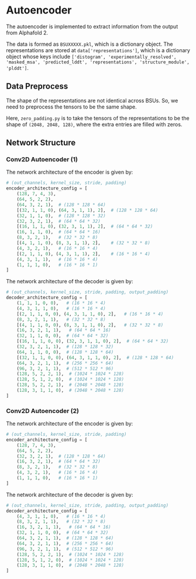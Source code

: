 # Autoencoder

The autoencoder is implemented to extract information from the output from Alphafold 2.

The data is formed as `BSUXXXXX.pkl`, which is a dictionary object. The representations are stored at `data['representations']`, which is a dictionary object whose keys include `['distogram', 'experimentally_resolved', 'masked_msa', 'predicted_lddt', 'representations', 'structure_module', 'plddt']`.

## Data Preprocess

The shape of the representations are not identical across BSUs. So, we need to preprocess the tensors to be the same shape.

Here, `zero_padding.py` is to take the tensors of the representations to be the shape of `(2048, 2048, 128)`, where the extra entries are filled with zeros.

## Network Structure

### Conv2D Autoencoder (1)

The network architecture of the encoder is given by:

```python
# (out_channels, kernel_size, stride, padding)
encoder_architecture_config = [
    (128, 7, 4, 3),
    (64, 5, 2, 2),
    (64, 3, 2, 1),  # (128 * 128 * 64)
    [(32, 1, 1, 0), (64, 3, 1, 1), 2],  # (128 * 128 * 64)
    (32, 1, 1, 0),  # (128 * 128 * 32)
    (32, 3, 2, 1),  # (64 * 64 * 32)
    [(16, 1, 1, 0), (32, 3, 1, 1), 2],  # (64 * 64 * 32)
    (16, 1, 1, 0),  # (64 * 64 * 16)
    (8, 3, 2, 1),   # (32 * 32 * 8)
    [(4, 1, 1, 0), (8, 3, 1, 1), 2],    # (32 * 32 * 8)
    (4, 3, 2, 1),   # (16 * 16 * 4)
    [(2, 1, 1, 0), (4, 3, 1, 1), 2],    # (16 * 16 * 4)
    (4, 3, 1, 1),   # (16 * 16 * 4)
    (1, 1, 1, 0),   # (16 * 16 * 1)
]
```

The network architecture of the decoder is given by:

```python
# (out_channels, kernel_size, stride, padding, output_padding)
decoder_architecture_config = [
    (1, 1, 1, 0, 0),   # (16 * 16 * 4)
    (4, 3, 1, 1, 0),   # (16 * 16 * 4)
    [(2, 1, 1, 0, 0), (4, 3, 1, 1, 0), 2],   # (16 * 16 * 4)
    (8, 3, 2, 1, 1),   # (32 * 32 * 8)
    [(4, 1, 1, 0, 0), (8, 3, 1, 1, 0), 2],   # (32 * 32 * 8)
    (16, 3, 2, 1, 1),   # (64 * 64 * 16)
    (32, 1, 1, 0, 0),  # (64 * 64 * 32)
    [(16, 1, 1, 0, 0), (32, 3, 1, 1, 0), 2],  # (64 * 64 * 32)
    (32, 3, 2, 1, 1),  # (128 * 128 * 32)
    (64, 1, 1, 0, 0),  # (128 * 128 * 64)
    [(32, 1, 1, 0, 0), (64, 3, 1, 1, 0), 2],  # (128 * 128 * 64)
    (64, 3, 2, 1, 1),  # (256 * 256 * 64)
    (96, 3, 2, 1, 1),  # (512 * 512 * 96)
    (128, 5, 2, 2, 1),  # (1024 * 1024 * 128)
    (128, 5, 1, 2, 0),  # (1024 * 1024 * 128)
    (128, 5, 2, 2, 1),  # (2048 * 2048 * 128)
    (128, 3, 1, 1, 0),  # (2048 * 2048 * 128)
]
```

### Conv2D Autoencoder (2)

The network architecture of the encoder is given by:

```python
# (out_channels, kernel_size, stride, padding)
encoder_architecture_config = [
    (128, 7, 4, 3),
    (64, 5, 2, 2),
    (32, 3, 2, 1),  # (128 * 128 * 64)
    (16, 3, 2, 1),  # (64 * 64 * 32)
    (8, 3, 2, 1),   # (32 * 32 * 8)
    (4, 3, 2, 1),   # (16 * 16 * 4)
    (1, 1, 1, 0),   # (16 * 16 * 1)
]
```

The network architecture of the decoder is given by:

```python
# (out_channels, kernel_size, stride, padding, output_padding)
decoder_architecture_config = [
    (4, 3, 1, 1, 0),   # (16 * 16 * 4)
    (8, 3, 2, 1, 1),   # (32 * 32 * 8)
    (16, 3, 2, 1, 1),   # (64 * 64 * 16)
    (32, 1, 1, 0, 0),  # (64 * 64 * 32)
    (64, 3, 2, 1, 1),  # (128 * 128 * 64)
    (64, 3, 2, 1, 1),  # (256 * 256 * 64)
    (96, 3, 2, 1, 1),  # (512 * 512 * 96)
    (128, 5, 2, 2, 1),  # (1024 * 1024 * 128)
    (128, 5, 1, 2, 0),  # (1024 * 1024 * 128)
    (128, 3, 1, 1, 0),  # (2048 * 2048 * 128)
]
```
